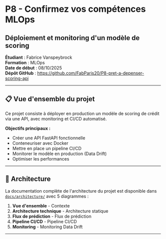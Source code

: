 # P8 - Confirmez vos compétences MLOps
## Déploiement et monitoring d'un modèle de scoring

**Étudiant** : Fabrice Vanspeybrock  
**Formation** : MLOps  
**Date de début** : 08/10/2025  
**Dépôt GitHub** : https://github.com/FabParis20/P8-pret-a-depenser-scoring-api

---

## 📋 Vue d'ensemble du projet

Ce projet consiste à déployer en production un modèle de scoring de crédit via une API, avec monitoring et CI/CD automatisé.

**Objectifs principaux :**
- Créer une API FastAPI fonctionnelle
- Conteneuriser avec Docker
- Mettre en place un pipeline CI/CD
- Monitorer le modèle en production (Data Drift)
- Optimiser les performances

---

## 📐 Architecture

La documentation complète de l'architecture du projet est disponible dans [`docs/architecture/`](docs/architecture/) avec 5 diagrammes :

1. **Vue d'ensemble** - Contexte
2. **Architecture technique** - Architecture statique
3. **Flux de prédiction** - Flux de prédiction
4. **Pipeline CI/CD** - Pipeline CI/CD
5. **Monitoring** - Monitoring Data Drift

---
